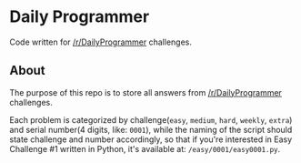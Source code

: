 # Daily Programmer
Code written for [/r/DailyProgrammer](http://www.reddit.com/r/dailyprogrammer/) challenges.


## About
The purpose of this repo is to store all answers from [/r/DailyProgrammer](http://www.reddit.com/r/dailyprogrammer/) challenges.

Each problem is categorized by challenge(```easy```, ```medium```, ```hard```, ```weekly```, ```extra```) and serial number(4 digits, like: ```0001```), while the naming of the script should state challenge and number accordingly, so that if you're interested in Easy Challenge #1 written in Python, it's available at: ```/easy/0001/easy0001.py```.

